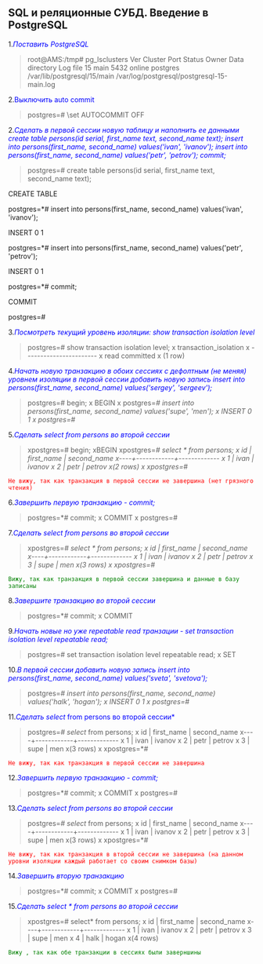 ## SQL и реляционные СУБД. Введение в PostgreSQL 
1.<span style="color:blue">*Поставить PostgreSQL*</span>
>root@AMS:/tmp# pg_lsclusters
Ver Cluster Port Status Owner    Data directory              Log file
15  main    5432 online postgres /var/lib/postgresql/15/main /var/log/postgresql/postgresql-15-main.log

2.<span style="color:blue">Выключить auto commit</span>
>postgres=# \set AUTOCOMMIT OFF

2.<span style="color:blue">*Сделать в первой сессии новую таблицу и наполнить ее данными create table persons(id serial, first_name text, second_name text); insert into persons(first_name, second_name) values('ivan', 'ivanov'); insert into persons(first_name, second_name) values('petr', 'petrov'); commit;*</span>
>postgres=# create table persons(id serial, first_name text, second_name text);

CREATE TABLE

postgres=*# insert into persons(first_name, second_name) values('ivan', 'ivanov');

INSERT 0 1

postgres=*# insert into persons(first_name, second_name) values('petr', 'petrov');

INSERT 0 1

postgres=*# commit;

COMMIT

postgres=# 

3.<span style="color:blue">*Посмотреть текущий уровень изоляции: show transaction isolation level*</span>
>postgres=# show transaction isolation level;                                                                          x
 transaction_isolation                                                                                                x
-----------------------                                                                                               x
 read committed                                                                                                       x
(1 row)    

4.<span style="color:blue">*Начать новую транзакцию в обоих сессиях с дефолтным (не меняя) уровнем изоляции
в первой сессии добавить новую запись insert into persons(first_name, second_name) values('sergey', 'sergeev');*</span>
>postgres=# begin;                                                                                                     x
BEGIN                                                                                                                 x
postgres=*# insert into persons(first_name, second_name) values('supe', 'men');                                       x
INSERT 0 1                                                                                                            x
postgres=*#  

5.<span style="color:blue">*Сделать select from persons во второй сессии*</span>
>xpostgres=# begin;
xBEGIN
xpostgres=*# select * from persons;
x id | first_name | second_name
x----+------------+-------------
x  1 | ivan       | ivanov
x  2 | petr       | petrov
x(2 rows)
x
xpostgres=*#

<span style="color:red">`Не вижу, так как транзакция в первой сессии не завершина (нет грязного чтения)`</span>

6.<span style="color:blue">*Завершить первую транзакцию - commit;*</span>
>postgres=*# commit;                                                                                                   x
COMMIT                                                                                                                x
postgres=# 

7.<span style="color:blue">*Сделать select from persons во второй сессии*</span>
>xpostgres=*# select * from persons;
x id | first_name | second_name
x----+------------+-------------
x  1 | ivan       | ivanov
x  2 | petr       | petrov
x  3 | supe       | men
x(3 rows)
x
xpostgres=*#

<span style="color:green">`Вижу, так как транзакция в первой сессии завершина и данные в базу записаны`</span>

8.<span style="color:blue">*Завершите транзакцию во второй сессии*</span>
>postgres=*# commit;                                                                                                   x
COMMIT 

9.<span style="color:blue">*Начать новые но уже repeatable read транзации - set transaction isolation level repeatable read;*</span>
>postgres=# set transaction isolation level repeatable read;                                                           x
SET 

10.<span style="color:blue">*В первой сессии добавить новую запись insert into persons(first_name, second_name) values('sveta', 'svetova');*</span>
>postgres=*# insert into persons(first_name, second_name) values('halk', 'hogan');                                     x
INSERT 0 1                                                                                                            x
postgres=*#

11.<span style="color:blue">*Сделать select* from persons во второй сессии*</span>
>postgres=*# select* from persons;
x id | first_name | second_name
x----+------------+-------------
x  1 | ivan       | ivanov
x  2 | petr       | petrov
x  3 | supe       | men
x(3 rows)
x
xpostgres=*#

<span style="color:red">`Не вижу, так как транзакция в первой сессии не завершина`</span>

12.<span style="color:blue">*Завершить первую транзакцию - commit;*</span>
>postgres=*# commit;                                                                                                   x
COMMIT                                                                                                                x
postgres=#  

13.<span style="color:blue">*Сделать select from persons во второй сессии*</span>
>postgres=*# select* from persons;
x id | first_name | second_name
x----+------------+-------------
x  1 | ivan       | ivanov
x  2 | petr       | petrov
x  3 | supe       | men
x(3 rows)
x
xpostgres=*#

<span style="color:red">`Не вижу, так как транзакция в второй сессии не завершина (на данном уровни изоляции каждый работает со своим снимком базы)`</span>

14.<span style="color:blue">*Завершить вторую транзакцию*</span>
>postgres=*# commit;                                                                                                   x
COMMIT                                                                                                                x
postgres=#

15.<span style="color:blue">*Сделать select * from persons во второй сессии*</span>
>xpostgres=# select* from persons;
x id | first_name | second_name
x----+------------+-------------
x  1 | ivan       | ivanov
x  2 | petr       | petrov
x  3 | supe       | men
x  4 | halk       | hogan
x(4 rows)

<span style="color:green">`Вижу , так как обе транзакции в сессиях были заверншины`</span>